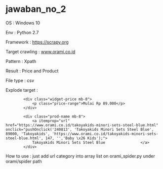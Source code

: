 # jawaban_no_2

OS : Windows 10

Env : Python 2.7

Framework : https://scrapy.org

Target crawling : www.orami.co.id

Pattern : Xpath

Result : Price and Product

File type : csv

Explode target : 

			<div class="widget-price mb-8">
				<p class="price-range">Mulai Rp 89.000</p>
			</div>
      
			<div class="prod-name mb-8">
				<a itemprop="url" href="https://www.orami.co.id/takoyakids-minori-sets-steel-blue.html" onclick="pushOnclick('240813', 'Takoyakids Minori Sets Steel Blue', 89000, 'Takoyakids', 'https://www.orami.co.id/takoyakids-minori-sets-steel-blue.html', 147, '','Baby \x26 Kids');">
				Takoyakids Minori Sets Steel Blue                </a>
			</div>      
      
How to use : just add url category into array list on orami_spider.py under orami/spider path

